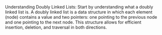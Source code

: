 Understanding Doubly Linked Lists:
Start by understanding what a doubly linked list is. A doubly linked list is a data structure in which each element (node) contains a value and two pointers: one pointing to the previous node and one pointing to the next node. This structure allows for efficient insertion, deletion, and traversal in both directions.
